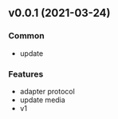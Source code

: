
<a name="v0.0.1"></a>
## v0.0.1 (2021-03-24)

### Common

* update

### Features

* adapter protocol
* update media
* v1

